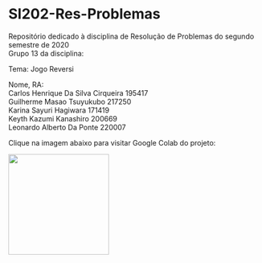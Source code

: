 # SI202-Res-Problemas
Repositório dedicado à disciplina de Resolução de Problemas do segundo semestre de 2020 <br/>
Grupo 13 da disciplina: <br/>

Tema: Jogo Reversi <br/>

Nome, RA: <br/>
Carlos Henrique Da Silva Cirqueira   195417 <br/>
Guilherme Masao Tsuyukubo            217250 <br/>
Karina Sayuri Hagiwara               171419 <br/>
Keyth Kazumi Kanashiro               200669 <br/>
Leonardo Alberto Da Ponte            220007 <br/>

Clique na imagem abaixo para visitar Google Colab do projeto: 

[<img src="https://miro.medium.com/max/512/1*dWlg8C46t_ZJ9P8rc-RyWg.png" width="200"/>](https://colab.research.google.com/drive/1WK1VPbU8eX7A702Ko0STaRfkW9zxKVeN?usp=sharing)
